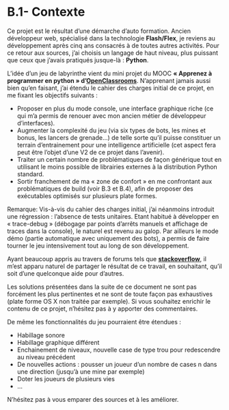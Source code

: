 # B.1- Contexte

Ce projet est le résultat d’une démarche d’auto formation. Ancien développeur web, spécialisé dans la technologie **Flash/Flex**, je reviens au développement après cinq ans consacrés à de toutes autres activités. Pour ce retour aux sources, j’ai choisis un langage de haut niveau, plus puissant que ceux que j’avais pratiqués jusque-là : **Python**.

L’idée d’un jeu de labyrinthe vient du mini projet du MOOC **« Apprenez à programmer en python » d’[OpenClassrooms](https://openclassrooms.com/fr/)**. N’apprenant jamais aussi bien qu’en faisant, j’ai étendu le cahier des charges initial de ce projet, en me fixant les objectifs suivants :
-	Proposer en plus du mode console, une interface graphique riche (ce qui m’a permis de renouer avec mon ancien métier de développeur d’interfaces).
- Augmenter la complexité du jeu (via six types de bots, les mines et bonus, les lancers de grenade…) de telle sorte qu’il puisse constituer un terrain d’entrainement pour une intelligence artificielle (cet aspect fera peut être l’objet d’une V2 de ce projet dans l’avenir).
-	Traiter un certain nombre de problématiques de façon générique tout en utilisant le moins possible de librairies externes à la distribution Python standard.
-	Sortir franchement de ma « zone de confort » en me confrontant aux problématiques de build (voir B.3 et B.4), afin de proposer des exécutables optimisés sur plusieurs plate formes.

Remarque: Vis-à-vis du cahier des charges initial, j’ai néanmoins introduit une régression : l’absence de tests unitaires. Etant habitué à développer en « trace-debug » (débogage par points d’arrêts manuels et affichage de traces dans la console), le naturel est revenu au galop. Par ailleurs le mode démo (partie automatique avec uniquement des bots), a permis de faire tourner le jeu intensivement tout au long de son développement.

Ayant beaucoup appris au travers de forums tels que [**stackoverflow**](https://stackoverflow.com/), il m’est apparu naturel de partager le résultat de ce travail, en souhaitant, qu’il soit d’une quelconque aide pour d’autres.

Les solutions présentées dans la suite de ce document ne sont pas forcément les plus pertinentes et ne sont de toute façon pas exhaustives (plate forme OS X non traitée par exemple). Si vous souhaitez enrichir le contenu de ce projet, n’hésitez pas à y apporter des commentaires.

De même les fonctionnalités du jeu pourraient être étendues :
- Habillage sonore
- Habillage graphique différent
- Enchainement de niveaux, nouvelle case de type trou pour redescendre au niveau précédent
- De nouvelles actions : pousser un joueur d’un nombre de cases n dans une direction (jusqu’à une mine par exemple)
- Doter les joueurs de plusieurs vies
- …

N’hésitez pas à vous emparer des sources et à les améliorer.
